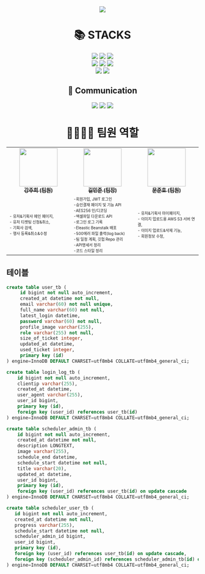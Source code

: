 <div align=center>
    <img src="https://capsule-render.vercel.app/api?type=waving&color=642BF6&height=250&section=header&text=MINI%20PROJECT%2012%20BACK-END&fontSize=50&fontColor=ffffff" />
</div>
<div align=center><h1>📚 STACKS</h1>
    <img src="https://img.shields.io/badge/java 11-007396?style=for-the-badge&logo=java&logoColor=white">
    <img src="https://img.shields.io/badge/springboot-6DB33F?style=for-the-badge&logo=springboot&logoColor=white">
    <img src="https://img.shields.io/badge/spring Security-6DB33F?style=for-the-badge&logo=spring Security&logoColor=white">
    <br>
    <img src="https://img.shields.io/badge/mysql-4479A1?style=for-the-badge&logo=mysql&logoColor=white">
    <img src="https://img.shields.io/badge/JPA-58FAD0?style=for-the-badge&logo=JPA&logoColor=white">
    <img src="https://img.shields.io/badge/gradle-02303A?style=for-the-badge&logo=gradle&logoColor=white">
    <br>
    <img src="https://img.shields.io/badge/github-181717?style=for-the-badge&logo=github&logoColor=white">
    <img src="https://img.shields.io/badge/IntelliJ IDEA-000000?style=for-the-badge&logo=IntelliJ IDEA&logoColor=white">
    <h2>💬 Communication</h2>
    <img src="https://img.shields.io/badge/Slack-4A154B?style=for-the-badge&logo=Slack&logoColor=white">
    <img src="https://img.shields.io/badge/notion-000000?style=for-the-badge&logo=notion&logoColor=white">
    <img src="https://img.shields.io/badge/Zoom-2D8CFF?style=for-the-badge&logo=Zoom&logoColor=white">
    <h1>👨‍👩‍👧‍👦 팀원 역할</h1>
    <table>
        <tbody>
            <tr>
                <td align="center" width="200"><a href="https://github.com/a07224">
                    <img src="https://avatars.githubusercontent.com/u/69192549?v=4" width="100px;" alt=""/>
                    <br />
                    <sub><b>강주희 (팀원)</b></sub></a><br />
                </td>
                <td align="center" width="200"><a href="https://github.com/k1m2njun">
                    <img src="https://avatars.githubusercontent.com/u/68175311?v=4" width="100px;" alt=""/>
                    <br />
                    <sub><b>길민준 (팀장)</b></sub></a><br />
                </td>
                <td align="center" width="200"><a href="https://github.com/backdoor95">
                    <img src="https://avatars.githubusercontent.com/u/68419785?s=400&v=4" width="100px;" alt=""/>
                    <br />
                    <sub><b>문준호 (팀원)</b></sub></a><br />
                </td>
            </tr>
            <tr>
                <td width="180"><font size=1>
                    - 유저&기획사 메인 페이지,<br />- 유저 티켓팅 신청&취소,<br />- 기획사 검색,<br />- 행사 등록&취소&수정<br />
                </font></td>
                <td width="180"><font size=1>
                    -회원가입, JWT 로그인<br />-승인결재 페이지 및 기능 API<br />-AES256 인/디코딩<br />
                    -엑셀파일 다운로드 API<br />-로그인 로그 기록<br />-Eleastic Beanstalk 배포<br />
                    -500에러 파일 출력(log back)<br />-팀 일정 계획, 깃헙 Repo 관리<br />-API명세서 정리<br />-코드 스타일 정리
                </font></td>
                <td width="180"><font size=1>
                    - 유저&기획사 마이페이지,<br />- 이미지 업로드용 AWS S3 서버 연결,<br />- 이미지 업로드&삭제 기능,<br />- 회원정보 수정,<br />
                </font></td>
            </tr>
        </tbody>
    </table>
</div>

## 테이블
```sql
create table user_tb (
     id bigint not null auto_increment,
     created_at datetime not null,
     email varchar(60) not null unique,
     full_name varchar(60) not null,
     latest_login datetime,
     password varchar(60) not null,
     profile_image varchar(255),
     role varchar(255) not null,
     size_of_ticket integer,
     updated_at datetime,
     used_ticket integer,
     primary key (id)
) engine=InnoDB DEFAULT CHARSET=utf8mb4 COLLATE=utf8mb4_general_ci;
```

```sql
create table login_log_tb (
    id bigint not null auto_increment,
    clientip varchar(255),
    created_at datetime,
    user_agent varchar(255),
    user_id bigint,
    primary key (id),
    foreign key (user_id) references user_tb(id)
) engine=InnoDB DEFAULT CHARSET=utf8mb4 COLLATE=utf8mb4_general_ci;
```

```sql
create table scheduler_admin_tb (
    id bigint not null auto_increment,
    created_at datetime not null,
    description LONGTEXT,
    image varchar(255),
    schedule_end datetime,
    schedule_start datetime not null,
    title varchar(20),
    updated_at datetime,
    user_id bigint,
    primary key (id),
    foreign key (user_id) references user_tb(id) on update cascade 
) engine=InnoDB DEFAULT CHARSET=utf8mb4 COLLATE=utf8mb4_general_ci;

create table scheduler_user_tb (
   id bigint not null auto_increment,
   created_at datetime not null,
   progress varchar(255),
   schedule_start datetime not null,
   scheduler_admin_id bigint,
   user_id bigint,
   primary key (id),
   foreign key (user_id) references user_tb(id) on update cascade,
   foreign key (scheduler_admin_id) references scheduler_admin_tb(id) on update cascade
) engine=InnoDB DEFAULT CHARSET=utf8mb4 COLLATE=utf8mb4_general_ci;
```
